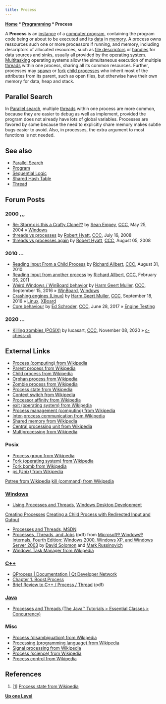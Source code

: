 ```yaml
---
title: Process
---
```

**[Home](Home "Home") \* [Programming](Programming "Programming") \* Process**


A **Process** is an [instance](https://en.wikipedia.org/wiki/Object_%28computer_science%29) of a [computer program](index.php?title=Program&action=edit&redlink=1 "Program (page does not exist)"), containing the program code being or about to be executed and its [data](Data "Data") in [memory](Memory "Memory"). A process owns ressources such one or more processors if running, and memory, including descriptors of allocated resources, such as [file descriptors](https://en.wikipedia.org/wiki/File_descriptor) or [handles](https://en.wikipedia.org/wiki/Handle_%28computing%29) for data sources and sinks, usually all provided by the [operating system](https://en.wikipedia.org/wiki/Operating_system). [Multitasking](https://en.wikipedia.org/wiki/Computer_multitasking) operating systems allow the simultaneous execution of multiple [threads](Thread "Thread") within one process, sharing all its common resources. Further, processes may [spawn](https://en.wikipedia.org/wiki/Spawn_%28computing%29) or [fork](https://en.wikipedia.org/wiki/Fork_%28operating_system%29) [child processes](https://en.wikipedia.org/wiki/Child_process) who inherit most of the attributes from its parent, such as open files, but otherwise have their own memory for data, heap and stack. 



## Parallel Search


In [Parallel search](Parallel_Search#ThreadsVsProcesses "Parallel Search"), multiple [threads](Thread "Thread") within one process are more common, because they are easier to debug as well as implement, provided the program does not already have lots of global variables. Processes are favored by some because the need to explicitly share memory makes subtle bugs easier to avoid. Also, in processes, the extra argument to most functions is not needed.



## See also


* [Parallel Search](Parallel_Search "Parallel Search")
* [Program](index.php?title=Program&action=edit&redlink=1 "Program (page does not exist)")
* [Sequential Logic](Sequential_Logic "Sequential Logic")
* [Shared Hash Table](Shared_Hash_Table "Shared Hash Table")
* [Thread](Thread "Thread")


## Forum Posts


### 2000 ,,,


* [Re: Stormx is this a Crafty Clone??](https://www.stmintz.com/ccc/index.php?id=367073) by [Sean Empey](Sean_Empey "Sean Empey"), [CCC](CCC "CCC"), May 25, 2004 » [Windows](Windows "Windows")
* [threads vs processes](http://www.talkchess.com/forum/viewtopic.php?t=22398) by [Robert Hyatt](Robert_Hyatt "Robert Hyatt"), [CCC](CCC "CCC"), July 16, 2008
* [threads vs processes again](http://www.talkchess.com/forum/viewtopic.php?t=22799) by [Robert Hyatt](Robert_Hyatt "Robert Hyatt"), [CCC](CCC "CCC"), August 05, 2008


### 2010 ...


* [Reading Input From a Child Process](http://www.talkchess.com/forum3/viewtopic.php?f=7&t=35940) by [Richard Allbert](Richard_Allbert "Richard Allbert"), [CCC](CCC "CCC"), August 31, 2010
* [Reading Input from another process](http://www.talkchess.com/forum3/viewtopic.php?f=7&t=37946) by [Richard Allbert](Richard_Allbert "Richard Allbert"), [CCC](CCC "CCC"), February 05, 2011
* [Weird Windows / WinBoard behavior](http://www.talkchess.com/forum/viewtopic.php?t=61435) by [Harm Geert Muller](Harm_Geert_Muller "Harm Geert Muller"), [CCC](CCC "CCC"), September 15, 2016 » [WinBoard](WinBoard "WinBoard"), [Windows](Windows "Windows")
* [Crashing engines (Linux)](http://www.talkchess.com/forum/viewtopic.php?t=61465) by [Harm Geert Muller](Harm_Geert_Muller "Harm Geert Muller"), [CCC](CCC "CCC"), September 18, 2016 » [Linux](Linux "Linux"), [XBoard](XBoard "XBoard")
* [Core behaviour](http://www.talkchess.com/forum/viewtopic.php?t=64441) by [Ed Schroder](Ed_Schroder "Ed Schroder"), [CCC](CCC "CCC"), June 28, 2017 » [Engine Testing](Engine_Testing "Engine Testing")


### 2020 ...


* [Killing zombies (POSIX)](http://www.talkchess.com/forum3/viewtopic.php?f=7&t=75710) by lucasart, [CCC](CCC "CCC"), November 08, 2020 » [c-chess-cli](C-chess-cli "C-chess-cli")


## External Links


* [Process (computing) from Wikipedia](https://en.wikipedia.org/wiki/Process_%28computing%29)
* [Parent process from Wikipedia](https://en.wikipedia.org/wiki/Parent_process)
* [Child process from Wikipedia](https://en.wikipedia.org/wiki/Child_process)
* [Orphan process from Wikipedia](https://en.wikipedia.org/wiki/Orphan_process)
* [Zombie process from Wikipedia](https://en.wikipedia.org/wiki/Zombie_process)
* [Process state from Wikipedia](https://en.wikipedia.org/wiki/Process_state)
* [Context switch from Wikipedia](https://en.wikipedia.org/wiki/Context_switch)
* [Processor affinity from Wikipedia](https://en.wikipedia.org/wiki/Processor_affinity)
* [exit (operating system) from Wikipedia](https://en.wikipedia.org/wiki/Exit_%28operating_system%29)
* [Process management (computing) from Wikipedia](https://en.wikipedia.org/wiki/Process_management_%28computing%29)
* [Inter-process communication from Wikipedia](https://en.wikipedia.org/wiki/Inter-process_communication)
* [Shared memory from Wikipedia](https://en.wikipedia.org/wiki/Shared_memory)
* [Central processing unit from Wikipedia](https://en.wikipedia.org/wiki/Central_processing_unit)
* [Multiprocessing from Wikipedia](https://en.wikipedia.org/wiki/Multiprocessing)


### Posix


* [Process group from Wikipedia](https://en.wikipedia.org/wiki/Process_group)
* [Fork (operating system) from Wikipedia](https://en.wikipedia.org/wiki/Fork_%28operating_system%29)
* [Fork bomb from Wikipedia](https://en.wikipedia.org/wiki/Fork_bomb)
* [ps (Unix) from Wikipedia](https://en.wikipedia.org/wiki/Ps_%28Unix%29)


 [Pstree from Wikipedia](https://en.wikipedia.org/wiki/Pstree)
 [kill (command) from Wikipedia](https://en.wikipedia.org/wiki/Kill_%28command%29)
### [Windows](Windows "Windows")


* [Using Processes and Threads](http://msdn.microsoft.com/en-us/library/windows/desktop/ms686937%28v=VS.85%29.aspx), [Windows Desktop Development](http://msdn.microsoft.com/en-us/windows/desktop)


 [Creating Processes](http://msdn.microsoft.com/en-us/library/windows/desktop/ms682512%28v=vs.85%29.aspx)
 [Creating a Child Process with Redirected Input and Output](http://msdn.microsoft.com/en-us/library/windows/desktop/ms682499%28v=vs.85%29.aspx)
* [Processes and Threads, MSDN](http://msdn.microsoft.com/en-us/library/ms684841%28v=VS.85%29.aspx)
* [Processes, Threads, and Jobs](http://download.microsoft.com/download/5/b/3/5b38800c-ba6e-4023-9078-6e9ce2383e65/c06x1116607.pdf) (pdf) from [Microsoft® Windows® Internals, Fourth Edition: Windows 2000, Windows XP, and Windows Server 2003](http://www.microsoft.com/learning/en/us/book.aspx?ID=6710&locale=en-us) by [David Solomon](http://www.solsem.com/) and [Mark Russinovich](https://en.wikipedia.org/wiki/Mark_Russinovich)
* [Windows Task Manager from Wikipedia](https://en.wikipedia.org/wiki/Windows_Task_Manager)


### [C++](Cpp "Cpp")


* [QProcess | Documentation | Qt Developer Network](http://qt-project.org/doc/qt-4.8/qprocess.html)
* [Chapter 1. Boost.Process](http://www.highscore.de/boost/process/)
* [Brief Review to C++ / Process / Thread](http://ludwig.csie.ncku.edu.tw/members/alvin/2010_9/ESL/C++_Process_2010.pdf) (pdf)


### [Java](Java "Java")


* [Processes and Threads (The Java™ Tutorials > Essential Classes > Concurrency)](http://docs.oracle.com/javase/tutorial/essential/concurrency/procthread.html)


### Misc


* [Process (disambiguation) from Wikipedia](https://en.wikipedia.org/wiki/Process)
* [Processing (programming language) from Wikipedia](https://en.wikipedia.org/wiki/Processing_%28programming_language%29)
* [Signal processing from Wikipedia](https://en.wikipedia.org/wiki/Signal_processing)
* [Process (science) from Wikipedia](https://en.wikipedia.org/wiki/Process_%28science%29)
* [Process control from Wikipedia](https://en.wikipedia.org/wiki/Process_control)


## References


1. <a id="cite-ref-1" href="#cite-note-1">[1]</a> [Process state from Wikipedia](https://en.wikipedia.org/wiki/Process_state)

**[Up one Level](Programming "Programming")**







 
